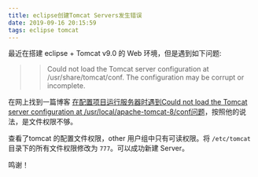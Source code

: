 ```yaml
---
title: eclipse创建Tomcat Servers发生错误
date: 2019-09-16 20:15:59
tags: eclipse tomcat
---
```


最近在搭建 eclipse + Tomcat v9.0 的 Web 环境，但是遇到如下问题:

> > Could not load the Tomcat server configuration at /usr/share/tomcat/conf. The configuration may be corrupt or incomplete.

<!-- more -->

在网上找到一篇博客 [在配置项目运行服务器时遇到Could not load the Tomcat server configuration at /usr/local/apache-tomcat-8/conf问题](https://blog.csdn.net/erzhenaididi/article/details/88413642)，按照他的说法，是文件权限不够。

查看了tomcat 的配置文件权限，other 用户组中只有可读权限。将 `/etc/tomcat` 目录下的所有文件权限修改为 `777`。可以成功新建 Server。

鸣谢！

